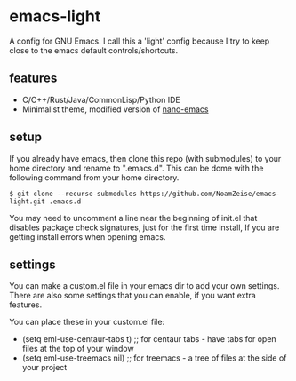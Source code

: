 # emacs-light
A config for GNU Emacs. I call this a 'light' config because I try to keep close to the emacs default controls/shortcuts. 

## features
- C/C++/Rust/Java/CommonLisp/Python IDE
- Minimalist theme, modified version of [nano-emacs](https://github.com/rougier/nano-emacs/)

## setup
If you already have emacs, then clone this repo (with submodules) to your home directory and rename to ".emacs.d". This can be dome with the following command from your home directory.
```
$ git clone --recurse-submodules https://github.com/NoamZeise/emacs-light.git .emacs.d
```
You may need to uncomment a line near the beginning of init.el that disables package check signatures, just for the first time install, If you are getting install errors when opening emacs.

## settings
You can make a custom.el file in your emacs dir to add your own settings.
There are also some settings that you can enable, if you want extra features.


You can place these in your custom.el file:
- (setq eml-use-centaur-tabs t) ;; for centaur tabs - have tabs for open files at the top of your window
- (setq eml-use-treemacs nil) ;; for treemacs - a tree of files at the side of your project
